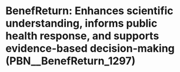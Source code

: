 # BenefReturn: __Enhances scientific understanding, informs public health response, and supports evidence-based decision-making__ (PBN__BenefReturn_1297)

